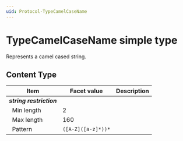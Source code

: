 ```yaml
---
uid: Protocol-TypeCamelCaseName
---
```


# TypeCamelCaseName simple type

Represents a camel cased string.

## Content Type

|Item|Facet value|Description|
|--- |--- |--- |
|***string restriction***|||
|&nbsp;&nbsp;Min length|2||
|&nbsp;&nbsp;Max length|160||
|&nbsp;&nbsp;Pattern|`([A-Z]([a-z]*))*`||
